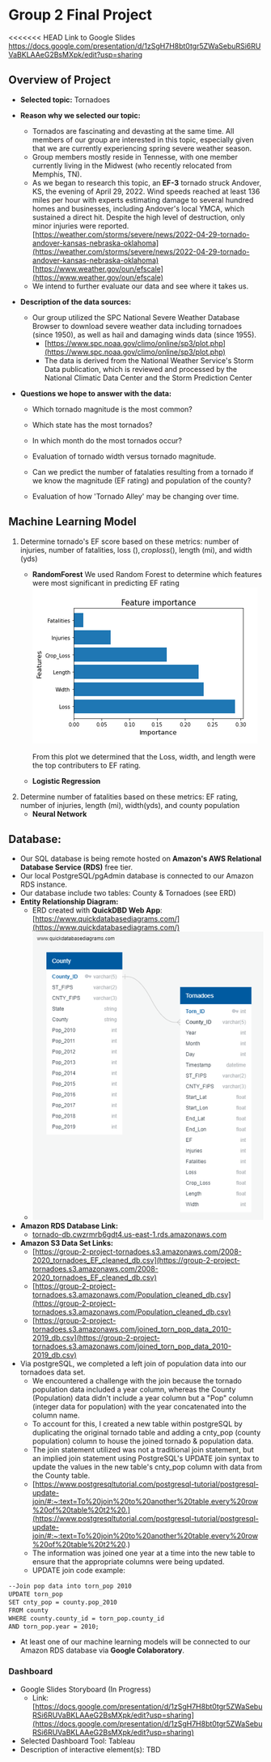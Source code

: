 # Group 2 Final Project

<<<<<<< HEAD
Link to Google Slides
https://docs.google.com/presentation/d/1zSgH7H8bt0tgr5ZWaSebuRSi6RUVaBKLAAeG2BsMXpk/edit?usp=sharing


## Overview of Project
   - **Selected topic:**
       Tornadoes
   - **Reason why we selected our topic:**  
     - Tornados are fascinating and devasting at the same time. All members of our group are interested in this topic, especially given that we are currently experiencing spring severe weather season. 
     - Group members mostly reside in Tennesse, with one member currently living in the Midwest (who recently relocated from Memphis, TN).
     - As we began to research this topic, an **EF-3** tornado struck Andover, KS, the evening of April 29, 2022. Wind speeds reached at least 136 miles per hour with experts estimating damage to several hundred homes and businesses, including Andover's local YMCA, which sustained a direct hit. Despite the high level of destruction, only minor injuries were reported.      
     [https://weather.com/storms/severe/news/2022-04-29-tornado-andover-kansas-nebraska-oklahoma](https://weather.com/storms/severe/news/2022-04-29-tornado-andover-kansas-nebraska-oklahoma)
     [https://www.weather.gov/oun/efscale](https://www.weather.gov/oun/efscale)
     - We intend to further evaluate our data and see where it takes us.
     
   - **Description of the data sources:**   
     - Our group utilized the SPC National Severe Weather Database Browser to download severe weather data including tornadoes (since 1950), as well as hail and damaging winds data (since 1955). 
       - [https://www.spc.noaa.gov/climo/online/sp3/plot.php](https://www.spc.noaa.gov/climo/online/sp3/plot.php)
       - The data is derived from the National Weather Service's Storm Data publication, which is reviewed and processed by the National Climatic Data Center and the Storm Prediction Center
      
   - **Questions we hope to answer with the data:** 
   
     - Which tornado magnitude is the most common?

     - Which state has the most tornados?

     - In which month do the most tornados occur? 

     - Evaluation of tornado width versus tornado magnitude.

     - Can we predict the number of fatalaties resulting from a tornado if we know the magnitude (EF rating) and population of the county? 
     
     - Evaluation of how 'Tornado Alley' may be changing over time.


## Machine Learning Model

1. Determine tornado's EF score based on these metrics: number of injuries, number of fatalities, loss ($), crop loss($), length (mi), and width (yds)
   - **RandomForest**
      We used Random Forest to determine which features were most significant in predicting EF rating 
![Feature Import](https://github.com/adavisfoy/group_2_project/blob/e8d4551f32fcf152d01fc76864fb4eb387c75886/ML/Final%20ML%20Models/Images/RF_FeatureImportance.png)

      From this plot we determined that the Loss, width, and length were the top contributers to EF rating. 
    
      
   - **Logistic Regression**
2. Determine number of fatalities based on these metrics: EF rating, number of injuries, length (mi), width(yds), and county population
   - **Neural Network**  



## Database:
  - Our SQL database is being remote hosted on **Amazon's AWS Relational Database Service (RDS)** free tier. 
  - Our local PostgreSQL/pgAdmin database is connected to our Amazon RDS instance. 
  - Our database include two tables: County & Tornadoes (see ERD)
  - **Entity Relationship Diagram:**
    - ERD created with **QuickDBD Web App**: [https://www.quickdatabasediagrams.com/](https://www.quickdatabasediagrams.com/)
    - ![Database/QuickDBD-tornadoes_db.png](Database/QuickDBD-tornadoes_db.png)
  - **Amazon RDS Database Link:** 
    - [tornado-db.cwzrmrb6gdt4.us-east-1.rds.amazonaws.com](tornado-db.cwzrmrb6gdt4.us-east-1.rds.amazonaws.com)
  - **Amazon S3 Data Set Links:** 
    - [https://group-2-project-tornadoes.s3.amazonaws.com/2008-2020_tornadoes_EF_cleaned_db.csv](https://group-2-project-tornadoes.s3.amazonaws.com/2008-2020_tornadoes_EF_cleaned_db.csv)
    - [https://group-2-project-tornadoes.s3.amazonaws.com/Population_cleaned_db.csv](https://group-2-project-tornadoes.s3.amazonaws.com/Population_cleaned_db.csv)
    - [https://group-2-project-tornadoes.s3.amazonaws.com/joined_torn_pop_data_2010-2019_db.csv](https://group-2-project-tornadoes.s3.amazonaws.com/joined_torn_pop_data_2010-2019_db.csv)
  - Via postgreSQL, we completed a left join of population data into our tornadoes data set. 
    - We encountered a challenge with the join because the tornado population data included a year column, whereas the County (Population) data didn't include a year column but a "Pop" column (integer data for population) with the year concatenated into the column name.
    - To account for this, I created a new table within postgreSQL by duplicating the original tornado table and adding a cnty_pop (county population) column to house the joined tornado & population data.
    - The join statement utilized was not a traditional join statement, but an implied join statement using PostgreSQL's UPDATE join syntax to update the values in the new table's cnty_pop column with data from the County table. 
    - [https://www.postgresqltutorial.com/postgresql-tutorial/postgresql-update-join/#:~:text=To%20join%20to%20another%20table,every%20row%20of%20table%20t2%20.](https://www.postgresqltutorial.com/postgresql-tutorial/postgresql-update-join/#:~:text=To%20join%20to%20another%20table,every%20row%20of%20table%20t2%20.)
    - The information was joined one year at a time into the new table to ensure that the appropriate columns were being updated. 
    - UPDATE join code example: 
```
--Join pop data into torn_pop 2010
UPDATE torn_pop
SET cnty_pop = county.pop_2010
FROM county
WHERE county.county_id = torn_pop.county_id
AND torn_pop.year = 2010;
```
  - At least one of our machine learning models will be connected to our Amazon RDS database via **Google Colaboratory**.

### Dashboard

  - Google Slides Storyboard (In Progress) 
    - Link: [https://docs.google.com/presentation/d/1zSgH7H8bt0tgr5ZWaSebuRSi6RUVaBKLAAeG2BsMXpk/edit?usp=sharing](https://docs.google.com/presentation/d/1zSgH7H8bt0tgr5ZWaSebuRSi6RUVaBKLAAeG2BsMXpk/edit?usp=sharing)
  - Selected Dashboard Tool: Tableau
  - Description of interactive element(s): TBD

